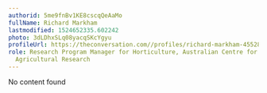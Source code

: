 ```yaml
---
authorid: 5me9fnBv1KE8cscqQeAaMo
fullName: Richard Markham
lastmodified: 1524652335.602242
photo: 3dLDhxSLq08yacqSKcYgyu
profileUrl: https://theconversation.com//profiles/richard-markham-455283
role: Research Program Manager for Horticulture, Australian Centre for International
  Agricultural Research
---
```

No content found